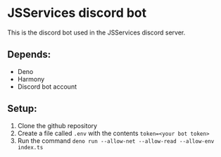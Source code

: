 # JSServices discord bot
 This is the discord bot used in the JSServices discord server. 

## Depends:
 - Deno
 - Harmony
 - Discord bot account

## Setup:
 1. Clone the github repository
 2. Create a file called `.env` with the contents `token=<your bot token>`
 3. Run the command `deno run --allow-net --allow-read --allow-env index.ts`
